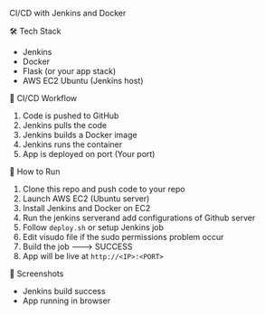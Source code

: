  CI/CD with Jenkins and Docker

 🛠 Tech Stack
- Jenkins
- Docker
- Flask (or your app stack)
- AWS EC2 Ubuntu (Jenkins host)

 🔁 CI/CD Workflow
1. Code is pushed to GitHub
2. Jenkins pulls the code
3. Jenkins builds a Docker image
4. Jenkins runs the container 
5. App is deployed on port (Your port)

 🚀 How to Run
1. Clone this repo and push code to your repo
2. Launch AWS EC2 (Ubuntu server)
3. Install Jenkins and Docker on EC2
4. Run the jenkins serverand add configurations of Github server
5. Follow `deploy.sh` or setup Jenkins job
6. Edit visudo file if the sudo permissions problem occur
7. Build the job ---> SUCCESS 
8. App will be live at `http://<IP>:<PORT>`

 📸 Screenshots
- Jenkins build success
- App running in browser


